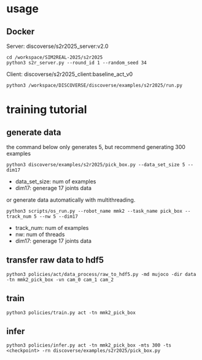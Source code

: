 # usage

## Docker
Server: discoverse/s2r2025_server:v2.0
```
cd /workspace/SIM2REAL-2025/s2r2025
python3 s2r_server.py --round_id 1 --random_seed 34
```
Client: discoverse/s2r2025_client:baseline_act_v0
```
python3 /workspace/DISCOVERSE/discoverse/examples/s2r2025/run.py
```

# training tutorial

## generate data
the command below only generates 5, but recommend generating 300 examples

```
python3 discoverse/examples/s2r2025/pick_box.py --data_set_size 5 --dim17
```
- data_set_size: num of examples
- dim17: generage 17 joints data

or generate data automatically with multithreading.

```
python3 scripts/os_run.py --robot_name mmk2 --task_name pick_box --track_num 5 --nw 5 --dim17
```
- track_num: num of examples
- nw: num of threads
- dim17: generage 17 joints data

## transfer raw data to hdf5
```
python3 policies/act/data_process/raw_to_hdf5.py -md mujoco -dir data -tn mmk2_pick_box -vn cam_0 cam_1 cam_2
```

## train
```
python3 policies/train.py act -tn mmk2_pick_box
```

## infer
```
python3 policies/infer.py act -tn mmk2_pick_box -mts 300 -ts <checkpoint> -rn discoverse/examples/s2r2025/pick_box.py
```